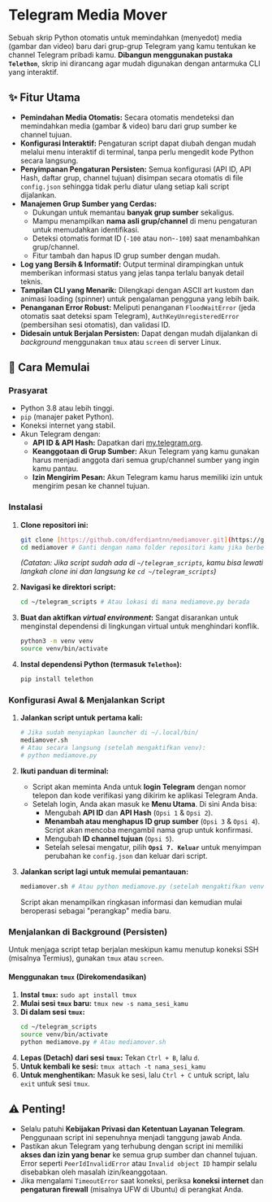 # Telegram Media Mover

Sebuah skrip Python otomatis untuk memindahkan (menyedot) media (gambar dan video) baru dari grup-grup Telegram yang kamu tentukan ke channel Telegram pribadi kamu. **Dibangun menggunakan pustaka `Telethon`**, skrip ini dirancang agar mudah digunakan dengan antarmuka CLI yang interaktif.

## ✨ Fitur Utama

* **Pemindahan Media Otomatis:** Secara otomatis mendeteksi dan memindahkan media (gambar & video) baru dari grup sumber ke channel tujuan.
* **Konfigurasi Interaktif:** Pengaturan script dapat diubah dengan mudah melalui menu interaktif di terminal, tanpa perlu mengedit kode Python secara langsung.
* **Penyimpanan Pengaturan Persisten:** Semua konfigurasi (API ID, API Hash, daftar grup, channel tujuan) disimpan secara otomatis di file `config.json` sehingga tidak perlu diatur ulang setiap kali script dijalankan.
* **Manajemen Grup Sumber yang Cerdas:**
    * Dukungan untuk memantau **banyak grup sumber** sekaligus.
    * Mampu menampilkan **nama asli grup/channel** di menu pengaturan untuk memudahkan identifikasi.
    * Deteksi otomatis format ID (`-100` atau non-`-100`) saat menambahkan grup/channel.
    * Fitur tambah dan hapus ID grup sumber dengan mudah.
* **Log yang Bersih & Informatif:** Output terminal dirampingkan untuk memberikan informasi status yang jelas tanpa terlalu banyak detail teknis.
* **Tampilan CLI yang Menarik:** Dilengkapi dengan ASCII art kustom dan animasi loading (spinner) untuk pengalaman pengguna yang lebih baik.
* **Penanganan Error Robust:** Meliputi penanganan `FloodWaitError` (jeda otomatis saat deteksi spam Telegram), `AuthKeyUnregisteredError` (pembersihan sesi otomatis), dan validasi ID.
* **Didesain untuk Berjalan Persisten:** Dapat dengan mudah dijalankan di *background* menggunakan `tmux` atau `screen` di server Linux.

## 🚀 Cara Memulai

### Prasyarat

* Python 3.8 atau lebih tinggi.
* `pip` (manajer paket Python).
* Koneksi internet yang stabil.
* Akun Telegram dengan:
    * **API ID & API Hash:** Dapatkan dari [my.telegram.org](https://my.telegram.org/).
    * **Keanggotaan di Grup Sumber:** Akun Telegram yang kamu gunakan harus menjadi anggota dari semua grup/channel sumber yang ingin kamu pantau.
    * **Izin Mengirim Pesan:** Akun Telegram kamu harus memiliki izin untuk mengirim pesan ke channel tujuan.

### Instalasi

1.  **Clone repositori ini:**
    ```bash
    git clone [https://github.com/dferdiantnn/mediamover.git](https://github.com/dferdiantnn/mediamover.git)
    cd mediamover # Ganti dengan nama folder repositori kamu jika berbeda
    ```
    *(Catatan: Jika script sudah ada di `~/telegram_scripts`, kamu bisa lewati langkah clone ini dan langsung ke `cd ~/telegram_scripts`)*

2.  **Navigasi ke direktori script:**
    ```bash
    cd ~/telegram_scripts # Atau lokasi di mana mediamove.py berada
    ```

3.  **Buat dan aktifkan *virtual environment*:**
    Sangat disarankan untuk menginstal dependensi di lingkungan virtual untuk menghindari konflik.
    ```bash
    python3 -m venv venv
    source venv/bin/activate
    ```

4.  **Instal dependensi Python (termasuk `Telethon`):**
    ```bash
    pip install telethon
    ```

### Konfigurasi Awal & Menjalankan Script

1.  **Jalankan script untuk pertama kali:**
    ```bash
    # Jika sudah menyiapkan launcher di ~/.local/bin/
    mediamover.sh 
    # Atau secara langsung (setelah mengaktifkan venv):
    # python mediamove.py
    ```
2.  **Ikuti panduan di terminal:**
    * Script akan meminta Anda untuk **login Telegram** dengan nomor telepon dan kode verifikasi yang dikirim ke aplikasi Telegram Anda.
    * Setelah login, Anda akan masuk ke **Menu Utama**. Di sini Anda bisa:
        * Mengubah **API ID** dan **API Hash** (`Opsi 1` & `Opsi 2`).
        * **Menambah atau menghapus ID grup sumber** (`Opsi 3` & `Opsi 4`). Script akan mencoba mengambil nama grup untuk konfirmasi.
        * Mengubah **ID channel tujuan** (`Opsi 5`).
        * Setelah selesai mengatur, pilih **`Opsi 7. Keluar`** untuk menyimpan perubahan ke `config.json` dan keluar dari script.

3.  **Jalankan script lagi untuk memulai pemantauan:**
    ```bash
    mediamover.sh # Atau python mediamove.py (setelah mengaktifkan venv)
    ```
    Script akan menampilkan ringkasan informasi dan kemudian mulai beroperasi sebagai "perangkap" media baru.

### Menjalankan di Background (Persisten)

Untuk menjaga script tetap berjalan meskipun kamu menutup koneksi SSH (misalnya Termius), gunakan `tmux` atau `screen`.

#### Menggunakan `tmux` (Direkomendasikan)

1.  **Instal `tmux`:** `sudo apt install tmux`
2.  **Mulai sesi `tmux` baru:** `tmux new -s nama_sesi_kamu`
3.  **Di dalam sesi `tmux`:**
    ```bash
    cd ~/telegram_scripts
    source venv/bin/activate
    python mediamove.py # Atau mediamover.sh
    ```
4.  **Lepas (Detach) dari sesi `tmux`:** Tekan `Ctrl + B`, lalu `d`.
5.  **Untuk kembali ke sesi:** `tmux attach -t nama_sesi_kamu`
6.  **Untuk menghentikan:** Masuk ke sesi, lalu `Ctrl + C` untuk script, lalu `exit` untuk sesi `tmux`.

## ⚠️ Penting!

* Selalu patuhi **Kebijakan Privasi dan Ketentuan Layanan Telegram**. Penggunaan script ini sepenuhnya menjadi tanggung jawab Anda.
* Pastikan akun Telegram yang terhubung dengan script ini memiliki **akses dan izin yang benar** ke semua grup sumber dan channel tujuan. Error seperti `PeerIdInvalidError` atau `Invalid object ID` hampir selalu disebabkan oleh masalah izin/keanggotaan.
* Jika mengalami `TimeoutError` saat koneksi, periksa **koneksi internet** dan **pengaturan firewall** (misalnya UFW di Ubuntu) di perangkat Anda.
